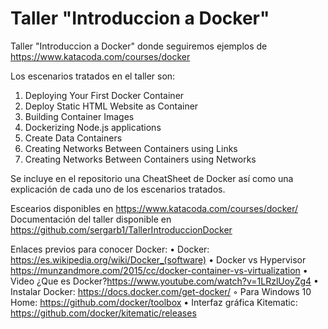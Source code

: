 # Taller "Introduccion a Docker"
Taller "Introduccion a Docker" donde seguiremos ejemplos de https://www.katacoda.com/courses/docker

Los escenarios tratados en el taller son:
1) Deploying Your First Docker Container
2) Deploy Static HTML Website as Container
3) Building Container Images
4) Dockerizing Node.js applications
5) Create Data Containers
6) Creating Networks Between Containers using Links
7) Creating Networks Between Containers using Networks

Se incluye en el repositorio una CheatSheet de Docker así como una explicación de cada uno de los escenarios tratados.

Escearios disponibles en https://www.katacoda.com/courses/docker/
Documentación del taller disponible en https://github.com/sergarb1/TallerIntroduccionDocker

Enlaces previos para conocer Docker:
    • Docker: https://es.wikipedia.org/wiki/Docker_(software)
    • Docker vs Hypervisor https://munzandmore.com/2015/cc/docker-container-vs-virtualization
    • Video ¿Que es Docker?https://www.youtube.com/watch?v=1LRzlUoyZg4
    • Instalar Docker: https://docs.docker.com/get-docker/
        ◦ Para Windows 10 Home: https://github.com/docker/toolbox
    • Interfaz gráfica Kitematic: https://github.com/docker/kitematic/releases